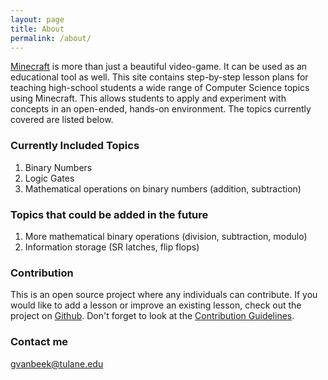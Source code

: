 ```yaml
---
layout: page
title: About
permalink: /about/
---
```


[Minecraft](https://www.minecraft.net/) is more than just a beautiful video-game. It can be used as an educational tool as well. This site contains step-by-step lesson plans for teaching high-school students a wide range of Computer Science topics using Minecraft. This allows students to apply and experiment with concepts in an open-ended, hands-on environment. The topics currently covered are listed below.

### Currently Included Topics

1. Binary Numbers
2. Logic Gates
3. Mathematical operations on binary numbers (addition, subtraction)

### Topics that could be added in the future
1. More mathematical binary operations (division, subtraction, modulo)
2. Information storage (SR latches, flip flops)

### Contribution

This is an open source project where any individuals can contribute. If you would like to add a lesson or improve an existing lesson, check out the project on [Github](https://github.com/thegerrit/MinecraftLessons). Don't forget to look at the [Contribution Guidelines](https://thegerrit.github.io/MinecraftLessons/CONTRIBUTION_GUIDELINES/).

### Contact me

[gvanbeek@tulane.edu](mailto:gvanbeek@tulane.edu)
